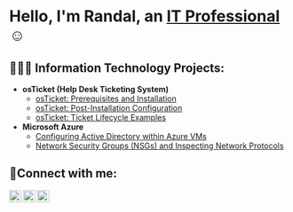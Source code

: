 <h1>Hello, I'm Randal, an <a href="https://linkedin.com/in/Josh">IT Professional</a>☺</h1>

<h2>🧑🏾‍💻 Information Technology Projects:</h2>

- <b>osTicket (Help Desk Ticketing System)</b>
  - [osTicket: Prerequisites and Installation](https://github.com/RandalSibley/osticket-prereqs)
  - [osTicket: Post-Installation Configuration](https://github.com/RandalSibley/post-install-config)
  - [osTicket: Ticket Lifecycle Examples](https://github.com/RandalSibley/ticket-lifecycle)
- <b>Microsoft Azure</b>
  - [Configuring Active Directory within Azure VMs](https://github.com/RandalSibley/configure-ad)
  - [Network Security Groups (NSGs) and Inspecting Network Protocols](https://github.com/RandalSibley/azure-network-protocols)

<h2>🤳Connect with me:</h2>

[<img align="left" alt="Josh | Twitter" width="22px" src="https://cdn.jsdelivr.net/npm/simple-icons@v3/icons/twitter.svg" />][twitter]
[<img align="left" alt="Josh | LinkedIn" width="22px" src="https://cdn.jsdelivr.net/npm/simple-icons@v3/icons/linkedin.svg" />][linkedin]
[<img align="left" alt="Josh | Instagram" width="22px" src="https://cdn.jsdelivr.net/npm/simple-icons@v3/icons/instagram.svg" />][instagram]

[twitter]: https://twitter.com/Josh
[instagram]: https://www.instagram.com/Josh
[linkedin]: https://linkedin.com/in/randal-sibley-509bb950/
